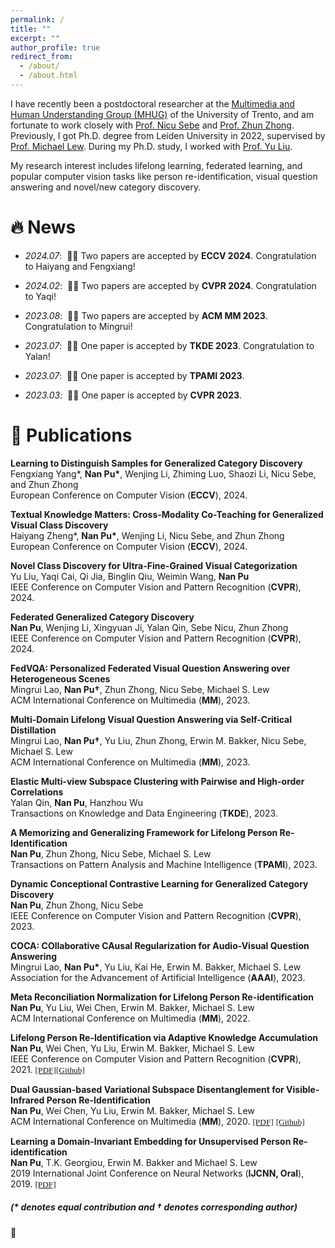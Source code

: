 ```yaml
---
permalink: /
title: ""
excerpt: ""
author_profile: true
redirect_from: 
  - /about/
  - /about.html
---
```



<span class='anchor' id='about-me'></span>

I have recently been a postdoctoral researcher at the <a href="http://mhug.disi.unitn.it/#/">Multimedia and Human Understanding Group (MHUG)</a> of the University of Trento, and am fortunate to work closely with <a href="https://disi.unitn.it/~sebe/">Prof. Nicu Sebe</a> and <a href="https://zhunzhong.site/">Prof. Zhun Zhong</a>.
Previously, I got Ph.D. degree from Leiden University in 2022, supervised by <a href="https://disi.unitn.it/~sebe/">Prof. Michael Lew</a>. During my Ph.D. study, I worked with <a href="https://liuyudut.github.io/">Prof. Yu Liu</a>.

My research interest includes lifelong learning, federated learning, and popular computer vision tasks like person re-identification, visual question answering and novel/new category discovery. 

# 🔥 News

- *2024.07*: &nbsp;🎉🎉 Two papers are accepted by <strong>ECCV 2024</strong>. Congratulation to Haiyang and Fengxiang!

- *2024.02*: &nbsp;🎉🎉 Two papers are accepted by <strong>CVPR 2024</strong>. Congratulation to Yaqi!

- *2023.08*: &nbsp;🎉🎉 Two papers are accepted by <strong>ACM MM 2023</strong>. Congratulation to Mingrui!

- *2023.07*: &nbsp;🎉🎉 One paper is accepted by <strong>TKDE 2023</strong>. Congratulation to Yalan!

- *2023.07*: &nbsp;🎉🎉 One paper is accepted by <strong>TPAMI 2023</strong>.

- *2023.03*: &nbsp;🎉🎉 One paper is accepted by <strong>CVPR 2023</strong>.


# 📝 Publications 
<div class='paper-box'>
<div class='paper-box-text' markdown="1">

<strong>Learning to Distinguish Samples for Generalized Category Discovery</strong><br>
                    Fengxiang Yang*, <strong>Nan Pu*</strong>, Wenjing Li, Zhiming Luo, Shaozi Li, Nicu Sebe, and Zhun Zhong <br>
                    European Conference on Computer Vision (<strong>ECCV</strong>), 2024.<br>
</div>
</div>

<div class='paper-box'>
<div class='paper-box-text' markdown="1">



<strong>Textual Knowledge Matters: Cross-Modality Co-Teaching for Generalized Visual Class Discovery</strong><br>
                    Haiyang Zheng*, <strong>Nan Pu*</strong>, Wenjing Li, Nicu Sebe, and Zhun Zhong <br>
                    European Conference on Computer Vision (<strong>ECCV</strong>), 2024.<br>
</div>
</div>

<div class='paper-box'>
<div class='paper-box-text' markdown="1">

<strong>Novel Class Discovery for Ultra-Fine-Grained Visual Categorization</strong><br>
                    Yu Liu, Yaqi Cai, Qi Jia, Binglin Qiu, Weimin Wang, <strong>Nan Pu</strong><br>
                    IEEE Conference on Computer Vision and Pattern Recognition (<strong>CVPR</strong>), 2024.<br>
</div>
</div>

<div class='paper-box'>
<div class='paper-box-text' markdown="1">

<strong>Federated Generalized Category Discovery</strong><br>
                    <strong>Nan Pu</strong>, Wenjing Li, Xingyuan Ji, Yalan Qin, Sebe Nicu, Zhun Zhong<br>
                    IEEE Conference on Computer Vision and Pattern Recognition (<strong>CVPR</strong>), 2024.<br>
</div>
</div>


<div class='paper-box'>
<div class='paper-box-text' markdown="1">

<strong>FedVQA: Personalized Federated Visual Question Answering over Heterogeneous Scenes</strong><br>
Mingrui Lao, <strong>Nan Pu†</strong>, Zhun Zhong, Nicu Sebe, Michael S. Lew<br>
                    ACM International Conference on Multimedia (<strong>MM</strong>), 2023.<br>

</div>
</div>

<div class='paper-box'>
<div class='paper-box-text' markdown="1">

<strong>Multi-Domain Lifelong Visual Question Answering via Self-Critical Distillation</strong><br>
Mingrui Lao, <strong>Nan Pu†</strong>, Yu Liu, Zhun Zhong, Erwin M. Bakker, Nicu Sebe, Michael S. Lew<br>
                    ACM International Conference on Multimedia (<strong>MM</strong>), 2023.<br>

</div>
</div>


<div class='paper-box'>
<div class='paper-box-text' markdown="1">

<strong>Elastic Multi-view Subspace Clustering with Pairwise and High-order Correlations</strong><br>
Yalan Qin, <strong>Nan Pu</strong>, Hanzhou Wu<br>
                    Transactions on Knowledge and Data Engineering (<strong>TKDE</strong>), 2023.<br>

</div>
</div>

<div class='paper-box'>
<div class='paper-box-text' markdown="1">

<strong>A Memorizing and Generalizing Framework for Lifelong Person Re-Identification</strong><br>
<strong>Nan Pu</strong>, Zhun Zhong, Nicu Sebe, Michael S. Lew<br>
                    Transactions on Pattern Analysis and Machine Intelligence (<strong>TPAMI</strong>), 2023.<br>

</div>
</div>

<div class='paper-box'>
<div class='paper-box-text' markdown="1">

<strong>Dynamic Conceptional Contrastive Learning for Generalized Category Discovery</strong><br>
                    <strong>Nan Pu</strong>, Zhun Zhong, Nicu Sebe<br>
                    IEEE Conference on Computer Vision and Pattern Recognition (<strong>CVPR</strong>), 2023.<br>
</div>
</div>

<div class='paper-box'>
<div class='paper-box-text' markdown="1">

 <strong>COCA: COllaborative CAusal Regularization for Audio-Visual Question Answering</strong><br>
                    Mingrui Lao, <strong>Nan Pu*</strong>, Yu Liu, Kai He, Erwin M. Bakker, Michael S. Lew<br>
                    Association for the Advancement of Artificial Intelligence (<strong>AAAI</strong>), 2023.<br>

</div>
</div>


<div class='paper-box'>
<div class='paper-box-text' markdown="1">

 <strong>Meta Reconciliation Normalization for Lifelong Person Re-identification</strong><br>
                    <strong>Nan Pu</strong>, Yu Liu, Wei Chen, Erwin M. Bakker, Michael S. Lew<br>
                    ACM International Conference on Multimedia (<strong>MM</strong>), 2022.<br>

</div>
</div>



<div class='paper-box'>
<div class='paper-box-text' markdown="1">

<strong>Lifelong Person Re-Identification via Adaptive Knowledge Accumulation</strong><br>
                    <strong>Nan Pu</strong>, Wei Chen, Yu Liu, Erwin M. Bakker, Michael S. Lew<br>
                    IEEE Conference on Computer Vision and Pattern Recognition (<strong>CVPR</strong>), 2021.
                    <a href="https://arxiv.org/abs/2103.12462" target="_blank"><font face="Times New Roman"
                                                                                     style="font-size: 10pt;">[PDF]</font></a><a href="https://github.com/TPCD/LifelongReID" target="_blank"><font face="Times New Roman"  style="font-size: 10pt;">[Github]</font></a>
</div>
</div>



<div class='paper-box'>
<div class='paper-box-text' markdown="1">

<strong>Dual Gaussian-based Variational Subspace Disentanglement for Visible-Infrared Person
                        Re-Identification</strong><br>
                    <strong>Nan Pu</strong>, Wei Chen, Yu Liu, Erwin M. Bakker, Michael S. Lew<br>
                    ACM International Conference on Multimedia (<strong>MM</strong>), 2020.
                    <a href="https://arxiv.org/abs/2008.02520" target="_blank"><font face="Times New Roman"
                                                                                     style="font-size: 10pt;">[PDF]</font></a>
                    <a href="https://github.com/TPCD/DG-VAE" target="_blank"><font face="Times New Roman"
                                                                                   style="font-size: 10pt;">[Github]</font></a>


</div>
</div>

<div class='paper-box'>
<div class='paper-box-text' markdown="1">

                  
<strong>Learning a Domain-Invariant Embedding for Unsupervised Person Re-identification</strong><br>
                    <strong>Nan Pu</strong>, T.K. Georgiou, Erwin M. Bakker and Michael S. Lew<br>
                    2019 International Joint Conference on Neural Networks (<strong>IJCNN, Oral</strong>), 2019.
                    <a href="pdfs/pu2019.pdf" target="_blank"><font face="Times New Roman" style="font-size: 10pt;">[PDF]</font></a>


</div>
</div>


##### (* denotes equal contribution and  † denotes corresponding author)

<div class='paper-box'><div class="badge">🎉</div>
<div class='paper-box-text' markdown="1">
<script type='text/javascript' id='clustrmaps' src='//cdn.clustrmaps.com/map_v2.js?cl=868686&w=530&t=tt&d=Tqpk_h7toGxUH-BshURkYMTaJQ0K3OsVUvFkW4SY-sU&co=ffffff&ct=000000'></script>
</div>
</div>

<script src="assets/js/jquery.min.js"></script>
<script src="assets/js/jquery.poptrox.min.js"></script>
<script src="assets/js/browser.min.js"></script>
<script src="assets/js/breakpoints.min.js"></script>
<script src="assets/js/util.js"></script>
<script src="assets/js/main.js"></script>